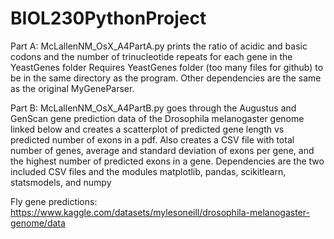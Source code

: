 # BIOL230PythonProject

Part A:
McLallenNM_OsX_A4PartA.py prints the ratio of acidic and basic codons and the number of trinucleotide repeats for each gene in the YeastGenes folder
Requires YeastGenes folder (too many files for github) to be in the same directory as the program. Other dependencies are the same as the original MyGeneParser. 

Part B: 
McLallenNM_OsX_A4PartB.py goes through the Augustus and GenScan gene prediction data of the Drosophila melanogaster genome linked below and creates a scatterplot of predicted gene length vs predicted number of exons in a pdf. Also creates a CSV file with total number of genes, average and standard deviation of exons per gene, and the highest number of predicted exons in a gene. 
Dependencies are the two included CSV files and the modules matplotlib, pandas, scikitlearn, statsmodels, and numpy

Fly gene predictions: https://www.kaggle.com/datasets/mylesoneill/drosophila-melanogaster-genome/data
